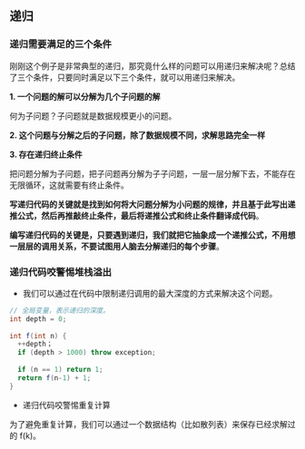 ## 递归

### 递归需要满足的三个条件

刚刚这个例子是非常典型的递归，那究竟什么样的问题可以用递归来解决呢？总结了三个条件，只要同时满足以下三个条件，就可以用递归来解决。

**1. 一个问题的解可以分解为几个子问题的解**

何为子问题？子问题就是数据规模更小的问题。

**2. 这个问题与分解之后的子问题，除了数据规模不同，求解思路完全一样**

**3. 存在递归终止条件**

把问题分解为子问题，把子问题再分解为子子问题，一层一层分解下去，不能存在无限循环，这就需要有终止条件。

**写递归代码的关键就是找到如何将大问题分解为小问题的规律，并且基于此写出递推公式，然后再推敲终止条件，最后将递推公式和终止条件翻译成代码**。

**编写递归代码的关键是，只要遇到递归，我们就把它抽象成一个递推公式，不用想一层层的调用关系，不要试图用人脑去分解递归的每个步骤**。

### 递归代码咬警惕堆栈溢出

* 我们可以通过在代码中限制递归调用的最大深度的方式来解决这个问题。

```java
// 全局变量，表示递归的深度。
int depth = 0;
 
int f(int n) {
  ++depth；
  if (depth > 1000) throw exception;
  
  if (n == 1) return 1;
  return f(n-1) + 1;
}
```

* 递归代码咬警惕重复计算

为了避免重复计算，我们可以通过一个数据结构（比如散列表）来保存已经求解过的 f(k)。

